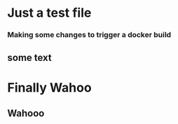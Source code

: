 # Just a test file

### Making some changes to trigger a docker build 

## some text


# Finally Wahoo
## Wahooo

